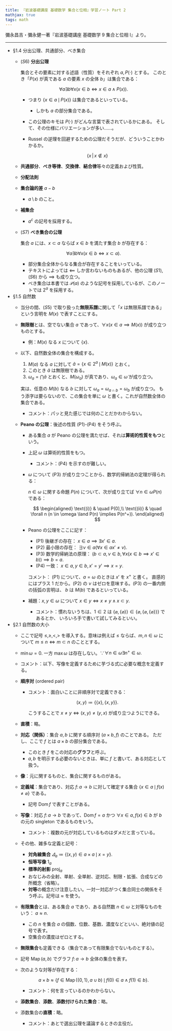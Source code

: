 ```yaml
---
title: 『岩波基礎講座 基礎数学 集合と位相』学習ノート Part 2
mathjax: true
tags: math
---
```


彌永昌吉・彌永健一著『岩波基礎講座 基礎数学 9 集合と位相 I』より。

----

* §1.4 分出公理、共通部分、べき集合
  * $(S6)$ **分出公理**

    集合とその要素に対する述語（性質）をそれぞれ $a, P(\cdot)$ とする。
    このとき「$P(x)$ が真である $a$ の要素 $x$ の全体 $b$」は集合である：

    $$
    \tag*{$(S6)$}
    \forall a \exists b \forall x (x \in b \iff x \in a \land P(x)).
    $$

    * つまり $\lbrace x \in a\,\mid\, P(x)\rbrace$ は集合であるといっている。
      * しかも $a$ の部分集合である。
    * この公理のキモは $P(\cdot)$ がどんな言葉で表されているかにある。
      そして、その仕様にバリエーションが多い……。
    * Russel の逆理を回避するための公理だそうだが、どういうことかわかるか。

      $$\{x \,|\, x \notin x\}$$

  * **共通部分**、**べき等律**、**交換律**、**結合律**等々の定義および性質。
  * **分配法則**
  * **集合論的差** $a-b$
    * $a \setminus b$ のこと。
  * **補集合**
    * $a^{c}$ の記号を採用する。
  * $(S7)$ **べき集合の公理**

    集合 $a$ には、$x \subset a$ ならば $x \in b$ を満たす集合 $b$ が存在する：

    $$
    \tag*{$(S7)$}
    \forall a \exists b \forall x (x \in b \iff x \subset a).
    $$

    * 部分集合全体からなる集合が存在することをいっている。
    * テキストによっては $\impliedby$ しか言わないものもあるが、他の公理
      $(S1), (S6)$ から $\implies$ も成り立つ。
    * べき集合は本書では $\mathscr{P}(a)$ のような記号を採用しているが、このノートでは $2^a$ を採用する。
* §1.5 自然数
  * 当分の間、$(S5)$ で取り扱った**無限系譜**に関して「$x$ は無限系譜である」という言明を $M(x)$ で表すことにする。
  * **無限樹**とは、空でない集合 $a$ であって、$\forall x (x \in a \implies M(x))$ が成り立つものとする。
    * 例：$M(x)$ なる $x$ について $\lbrace x \rbrace.$
  * 以下、自然数全体の集合を構成する。

    1. $M(a)$ なる $a$ に対して $\tilde{a} = \lbrace x \in 2^a\,\mid\,M(x)\rbrace$ とおく。
    2. このとき $\tilde a$ は無限樹である。
    3. $\omega_a = \bigcap \tilde{a}$ とおくと、$M(\omega_a)$ が真であり、$\omega_a \in \tilde \omega$ が成り立つ。

    実は、任意の $M(b)$ なる $b$ に対して $\omega_a = \omega_{a\cap b} = \omega_b$ が成り立つ。
    もう添字は要らないので、この集合を単に $\omega$ と書く。これが自然数全体の集合である。

    * コメント：パッと見た感じでは何のことだかわからない。
  * **Peano の公理**：後述の性質 (P1)-(P4) をそう呼ぶ。
    * ある集合 $a$ が Peano の公理を満たせば、それは**算術的性質をもつ**という。
    * 上記 $\omega$ は算術的性質をもつ。
      * コメント：(P4) を示すのが難しい。
    * $\omega$ について (P3) が成り立つことから、数学的帰納法の定理が得られる：

      $n \in \omega$ に関する命題 $P(n)$ について、次が成り立てば $\forall n \in \omega P(n)$ である：

      $$
      \begin{aligned}
      \text{(i)} & \quad P(0),\\
      \text{(ii)} & \quad \forall n (n \in \omega \land P(n) \implies P(n^+)).
      \end{aligned}
      $$

    * Peano の公理をここに記す：
      * (P1) 後継ぎの存在： $x \in a \implies \exists x' \in a.$
      * (P2) 最小限の存在： $\exists \nu \in a (\forall x \in a x' \ne \nu).$
      * (P3) 数学的帰納法の原理： $(b \subset a, \nu \in b, \forall x(x \in b \implies x' \in b)) \implies b = a.$
      * (P4) 一致： $x \in a, y \in b, x' = y' \implies x = y.$

      コメント： (P1) について、$a = \omega$ のときは $x'$ を $x^+$ と書く。
      直感的にはプラス 1 だから。(P2) の $\nu$ はゼロを意味する。(P3) の一番内側の括弧の言明は、
      $b$ は $M(b)$ であるといっている。

    * 補題：$x, y \in \omega$ について $x \in y \iff x \ne y \land x \subset y.$
      * コメント：慣れないうちは、$1 \in 2$ は $\lbrace \varnothing, \lbrace \varnothing \rbrace \rbrace \in \lbrace \varnothing, \lbrace \varnothing, \lbrace \varnothing \rbrace \rbrace \rbrace$ であるとか、
        いろいろ手で書いて試してみるといい。
* §2.1 自然数の大小
  * ここで記号 $\le, \ge, <, >$ を導入する。意味は例えば $\le$ ならば、$m, n \in \omega$ について $m \le n \iff m \subset n$ のこととする。
  * $\min\omega = 0.$ 一方 $\max\omega$ は存在しない。$\because \forall n \in \omega \exists n^+ \in \omega.$
  * コメント：以下、写像を定義するために芋づる式に必要な概念を定義する。
  * **順序対** (ordered pair)
    * コメント：面白いことに非順序対で定義できる：

      $$(x, y) \coloneqq \{\{x\}, \{x, y\}\}.$$

      こうすることで $x \ne y \iff (x, y) \ne (y, x)$ が成り立つようにできる。
  * **直積**：略。
  * **対応（関係）**：集合 $a, b$ に関する順序対 $(a \times b, f)$ のことである。
    ただし、ここで $f$ とは $a \times b$ の部分集合である。
    * このとき $f$ をこの対応の**グラフ**と呼ぶ。
    * $a, b$ を明示する必要のないときは、単に $f$ と書いて、ある対応として扱う。
  * **像**：元に関するものと、集合に関するものがある。
  * **定義域**：集合であり、対応 $f\colon a \longrightarrow b$ に対して確定する集合 $\lbrace x \in a\,\mid\,f(x) \ne \varnothing\rbrace$ である。
    * 記号 $\operatorname{Dom}f$ で表すことがある。
  * **写像**：対応 $f\colon a \longrightarrow b$ であって、$\operatorname{Dom}{f} = a$ かつ
    $\forall x \in a, f(x) \in b$ が $b$ の元の singleton であるものをいう。
    * コメント：複数の元が対応しているものはダメだと言っている。
  * その他、雑多な定義と記号：
    * **対角線集合** $\varDelta_a \coloneqq \lbrace (x, y) \in a \times a\,\mid\, x = y\rbrace.$
    * **恒等写像** $1_a$
    * **標準的射影** $\operatorname{proj}_a$
    * おなじみの全射、単射、全単射、逆対応、制限・拡張、合成などの所概念（省略）。
    * **対等**の概念だけ注意したい。一対一対応がつく集合同士の関係をそう呼ぶ。記号は $\approx$ を使う。
  * **有限集合**とは、ある集合 $a$ であり、ある自然数 $n \in \omega$ と対等なものをいう：
    $a \approx n.$
    * この $n$ を集合 $a$ の個数、位数、基数、濃度などといい、絶対値の記号で表す。
    * 空集合の濃度はゼロとする。
  * **無限集合**も定義できる（集合であって有限集合でないものとする）。
  * 記号 $\operatorname{Map}(a, b)$ でグラフ $f\colon a \longrightarrow b$ 全体の集合を表す。
  * 次のような対等が存在する：

    $$
    a \times b \approx \{f \in \operatorname{Map}(\{0, 1\}, a \cup b)\,\mid\,f(0) \in a \land f(1) \in b\}.
    $$

    * コメント：何を言っているのかわからない。
  * **添数集合**、**添数**、**添数付けられた集合**：略。
  * 添数集合の**直積**：略。
    * コメント：あとで選出公理を議論するときの主役だ。
